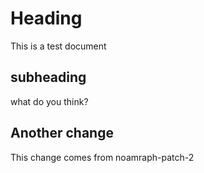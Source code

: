 # Heading

This is a test document

## subheading

what do you think?

## Another change

This change comes from noamraph-patch-2
